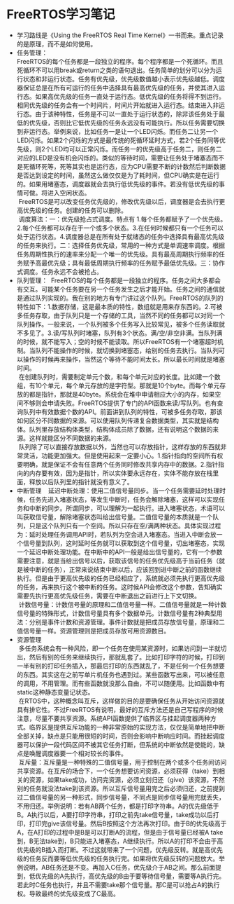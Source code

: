 # FreeRTOS学习笔记
- 学习路线是《Using the FreeRTOS Real Time Kernel》一书而来。重点记录的是原理，而不是如何使用。
- 任务管理：  
  FreeRTOS的每个任务都是一段独立的程序。每个程序都是一个死循环。而且死循环不可以用break或return之类的语句退出。任务简单的划分可以分为运行状态和非运行状态。任务有优先级，优先级数值越小表示优先级越低。调度器保证总是在所有可运行的任务中选择具有最高优先级的任务，并使其进入运行态。如果高优先级的任务一直处于运行态。低优先级的任务将得不到运行。相同优先级的任务会有一个时间片，时间片开始就进入运行态。结束进入非运行态。由于该种特性，任务是不可以一直处于运行状态的，除非该任务处于最低的优先级，否则比它低优先级的任务永远没有可能执行。所以任务需要切换到非运行态。举例来说，比如任务一是让一个LED闪烁。而任务二让另一个LED闪烁。如果2个闪烁的方式是最传统的死循环延时方式，若2个任务同等优先级，则2个LED均可以正常闪烁。而任务一的优先级高于任务二，则任务二对应的LED是没有机会闪烁的。类似的等待时间，需要让任务处于堵塞态而不是死循环死等，死等其实也是运行态，应为CPU需要不断的计数然后判断数据是否达到设定的时间，虽然这么做仅仅是为了耗时间，但CPU确实是在运行的。如果用堵塞态，调度器就会去执行低优先级的事件。若没有低优先级的事情可做。将进入空闲状态。  
  FreeRTOS是可以改变任务优先级的，修改优先级以后，调度器是会去执行更高优先级的任务。创建的任务可以删除。  
  调度算法：一：优先级抢占式调度。特点有 1.每个任务都赋予了一个优先级。2.每个任务都可以存在于一个或多个状态。3.在任何时候都只有一个任务可以处于运行状态。4.调度器总是在所有处于就绪态的任务中选择具有最高优先级的任务来执行。二：选择任务优先级，常用的一种方式是单调速率调度。根据任务周期性执行的速率来分配一个唯一的优先级。具有最高周期执行频率的任务赋予高最优先级；具有最低周期执行频率的任务赋予最低优先级。三：协作式调度。任务永远不会被抢占。  
- 队列管理：
  FreeRTOS的每个任务都是一段独立的程序。任务之间大多都会有交互。可能某个任务要在另一个任务发生之后才能开始。任务之间的通信就是通过队列实现的。我在别的地方有专门讲过这个队列。FreeRTOS的队列的特性如下：1.数据存储，这是最本质的特性，数组就是用来存东西的。2.可被多任务存取，由于队列只是一个存储的工具，当然不同的任务都可以对同一个队列操作。一般来说，一个队列被多个任务写入比较常见，被多个任务读取就不多见了。3.读/写队列时堵塞，队列有3个状态。满/空/非空非满。当队列满的时候，就不能写入；空的时候不能读取。所以FreeRTOS有一个堵塞超时机制。当队列不能操作的时候，就切换到堵塞态，给别的任务去执行。当队列可以操作的时候再来操作，当然这个等待不能时间太长。所以最长时间就是堵塞时间。  
  在创建队列时，需要制定单元个数，和每个单元对应的长度。比如建一个数组，有10个单元，每个单元存放的是字符型。那就是10个byte。而每个单元存放的都是指针，那就是40byte。系统会在堆中申请相应大小的内存，如果空间不够则会申请失败。FreeRTOS提供了专门的API函数来读/写队列。也有查询队列中有效数据个数的API。前面讲到队列的特性，可被多任务存取，那该如何区分不同数据的来源。可以使用队列传递复合数据类型，其实就是结构体。队列里存放结构体类型，结构体成员除了数据，还有说明这个数据的来源。这样就能区分不同数据的来源。  
  队列除了可以直接存放数据以外，当然也可以存放指针，这样存放的东西就非常灵活，功能更加强大。但是使用起来一定要小心。1.指针指向的空间所有权要明确，就是保证不会有任意两个任务同时修改共享内存中的数据。2.指针指向的内存要有效，因为是指针，所以实体要永远存在，实体不能存放在栈里面，释放以后队列里的指针就没有意义了。  
- 中断管理  
  延迟中断处理：使用二值信号量同步。当一个任务需要延时处理时候，任务先进入堵塞状态，等发生中断时，任务会解除堵塞，这样可以实现任务和中断的同步。所谓同步，可以理解为一起执行。进入堵塞状态，术语可以叫获取信号量，解除堵塞状态叫给出信号量。二值信号量的本质就是一个队列，只是这个队列只有一个空间。所以只存在空/满两种状态。具体实现过程为：延时处理任务调用API时，若队列为空会进入堵塞态。当进入中断会放一个信号量到队列，这时延时任务就可以获取到这个信号量，切出堵塞态，实现一个延迟中断处理功能。在中断中的API一般是给出信号量的，它有一个参数需要注意，就是当给出信号以后，获取该信号的任务优先级高于当前任务（就是被中断的任务），正常来说结束中断以后，应该回到进中断之前的函数继续执行。但是由于更高优先级的任务已经相应了，系统就必须先执行更高优先级的任务，再来执行这个被中断的任务。这时候API会修改这个参数，告知确实需要先执行更高优先级任务，需要在中断退出之前进行上下文切换。  
  计数信号量：计数信号量的原理和二值信号量一样。二值信号量就是一种计数信号量的特殊形式，计数信号量具有多个数据单元。计数信号量有2种典型用法：分别是事件计数和资源管理。事件计数就是把成员存放信号量，原理和二值信号量一样。资源管理则是把成员存放可用资源数目。  
- 资源管理  
  多任务系统会有一种风险，即一个任务在使用某资源时，如果访问到一半就切出，然后有别的任务来继续执行，那就乱套了。比如打印字符的时候，打印到一半有别的打印任务插入，那最后打印的东西就乱了，不是任何一个任务想要的东西。其实这在之前写单片机任务也遇到过。某些函数写出来，可以被任意的调用，不用管理。而有些函数就没那么自由，不可以随便用。比如函数中有static这种静态变量记状态。  
  在RTOS中，这种概念叫互斥，这样做的目的是要确保任务从开始访问资源就具有排它性。不过FreeRTOS有说明，最好的互斥方法还是自己写程序的时候注意，尽量不要共享资源。系统API函数提供了临界区与挂起调度器两种方式。临界区是提供互斥功能的一种非常原始的实现方法，仅仅是简单地把中断全部关掉，缺点是只能用很短的时间，否则会影响中断响应时间。而挂起调度器可以保护一段代码区间不被其它任务打断，但系统的中断依然是使能的，缺点是唤醒调度器要一个相对较长的事件。  
  互斥量：互斥量是一种特殊的二值信号量，用于控制在两个或多个任务间访问共享资源。在互斥的场合下，一个任务想要访问资源，必须获得（take）到相关的资源，如果take成功，访问完资源，必须立刻归还（give）该资源，不然别的任务就没法take到该资源。所以互斥信号量用完之后必须归还，之前提到过二值信号量的另一种形式，同步信号量，不同点是同步信号量用完就丢失，不用归还。举例说明：若有AB两个任务，都是打印字符串。A的优先级低于B。A执行以后，A要打印字符串，打印之前先take信号量，take成功以后打印，打印完give该信号量。然后B按照这个方法再次打印。由于B的优先级高于A，在A打印的过程中是B是可以打断A的流程，但是由于信号量已经被A take到，B无法take到，B只能进入堵塞态，A继续执行。所以A的打印不会由于高优先级的B插入而打断。不过这就带来了一个问题，优先级反转。就是高优先级的任务反而要等低优先级的任务执行完。如果将优先级反转的问题放大。举例说明，AB任务还是不变。再加入C任务，优先级介于AB之间。那么前面提到，低优先级的A先执行，高优先级的B由于要等待信号量，需要等A执行完。若此时C任务也执行，并且不需要take那个信号量。那C是可以抢占A的执行权。导致最终的优先级变成了C最高。
 
